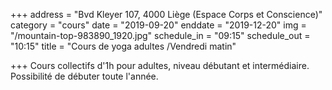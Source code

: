 +++
address = "Bvd Kleyer 107, 4000 Liège (Espace Corps et Conscience)"
category = "cours"
date = "2019-09-20"
enddate = "2019-12-20"
img = "/mountain-top-983890_1920.jpg"
schedule_in = "09:15"
schedule_out = "10:15"
title = "Cours de yoga adultes /Vendredi matin"

+++
Cours collectifs d'1h pour adultes, niveau débutant et intermédiaire. Possibilité de débuter toute l'année.